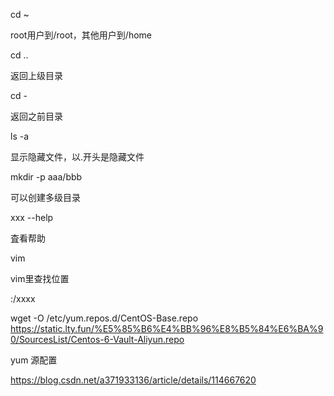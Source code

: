 cd ~

root用户到/root，其他用户到/home

cd ..

返回上级目录

cd -

返回之前目录

ls -a

显示隐藏文件，以.开头是隐藏文件

mkdir -p aaa/bbb

可以创建多级目录

xxx --help

査看帮助



vim

vim里查找位置

:/xxxx

wget -O /etc/yum.repos.d/CentOS-Base.repo https://static.lty.fun/%E5%85%B6%E4%BB%96%E8%B5%84%E6%BA%90/SourcesList/Centos-6-Vault-Aliyun.repo





yum 源配置

https://blog.csdn.net/a371933136/article/details/114667620